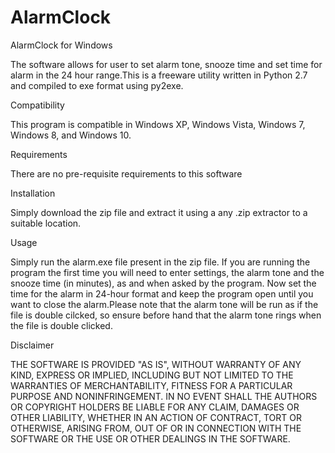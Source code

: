AlarmClock
=====
AlarmClock for Windows

The software allows for user to set alarm tone, snooze time and set time for alarm in the 24 hour range.This is a freeware utility written in Python 2.7 and compiled to exe format using py2exe.

Compatibility

This program is compatible in Windows XP, Windows Vista, Windows 7, Windows 8, and Windows 10.

Requirements

There are no pre-requisite requirements to this software

Installation

Simply download the zip file and extract it using a any .zip extractor to a suitable location.

Usage

Simply run the alarm.exe file present in the zip file. If you are running the program the first time you will need to enter settings, the alarm tone and the snooze time (in minutes), as and when asked by the program. Now set the time for the alarm in 24-hour format and keep the program open until you want to close the alarm.Please note that the alarm tone will be run as if the file is double cilcked, so ensure before hand that the alarm tone rings when the file is double clicked.

Disclaimer

THE SOFTWARE IS PROVIDED "AS IS", WITHOUT WARRANTY OF ANY KIND, EXPRESS OR IMPLIED, INCLUDING BUT NOT LIMITED TO THE WARRANTIES OF MERCHANTABILITY, FITNESS FOR A PARTICULAR PURPOSE AND NONINFRINGEMENT. IN NO EVENT SHALL THE AUTHORS OR COPYRIGHT HOLDERS BE LIABLE FOR ANY CLAIM, DAMAGES OR OTHER LIABILITY, WHETHER IN AN ACTION OF CONTRACT, TORT OR OTHERWISE, ARISING FROM, OUT OF OR IN CONNECTION WITH THE SOFTWARE OR THE USE OR OTHER DEALINGS IN THE SOFTWARE.
